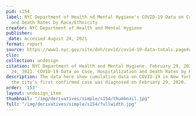 ```yaml
---
pid: s154
label: NYC Department of Health nd Mental Hygiene's COVID-19 Data on Case, Hospitalization
  and Death Rates by Race/Ethnicity
creator: NYC Department of Health and Mental Hygiene
publisher:
_date: Accessed August 24, 2021
format: report
source: https://www1.nyc.gov/site/doh/covid/covid-19-data-totals.page#rates
clio:
collection: undesign
citation: NYC Department of Health and Mental Hygiene. February 29, 2020 - August
  24, 2021. COVID-19 Data on Case, Hospitalization and Death Rates by Race/Ethnicity
description: The data here show cumulative data on COVID-19 in New York City since
  the city’s first confirmed case was diagnosed on February 29, 2020.
order: '153'
layout: undesign_item
thumbnail: "/img/derivatives/simple/s154/thumbnail.jpg"
full: "/img/derivatives/simple/s154/fullwidth.jpg"
---
```

